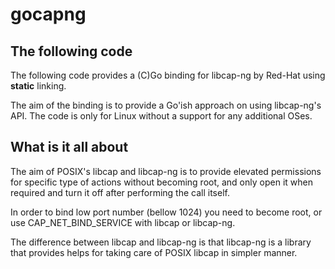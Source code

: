 gocapng
=======

The following code
-------------------

The following code provides a (C)Go binding for libcap-ng by Red-Hat using
__static__ linking.

The aim of the binding is to provide a Go'ish approach on using libcap-ng's API.
The code is only for Linux without a support for any additional OSes.

What is it all about
--------------------

The aim of POSIX's libcap and libcap-ng is to provide elevated permissions for
specific type of actions without becoming root, and only open it when required
and turn it off after performing the call itself.

In order to bind low port number (bellow 1024) you need to become root, or use
CAP_NET_BIND_SERVICE with libcap or libcap-ng.

The difference between libcap and libcap-ng is that libcap-ng is a library that
provides helps for taking care of POSIX libcap in simpler manner.



